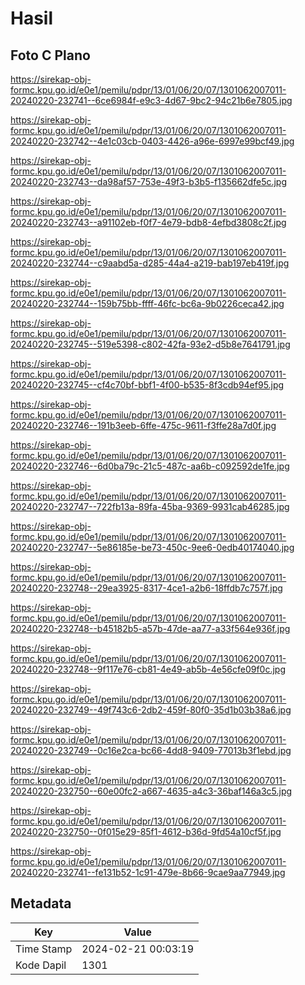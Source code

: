 # Hasil

## Foto C Plano

https://sirekap-obj-formc.kpu.go.id/e0e1/pemilu/pdpr/13/01/06/20/07/1301062007011-20240220-232741--6ce6984f-e9c3-4d67-9bc2-94c21b6e7805.jpg

https://sirekap-obj-formc.kpu.go.id/e0e1/pemilu/pdpr/13/01/06/20/07/1301062007011-20240220-232742--4e1c03cb-0403-4426-a96e-6997e99bcf49.jpg

https://sirekap-obj-formc.kpu.go.id/e0e1/pemilu/pdpr/13/01/06/20/07/1301062007011-20240220-232743--da98af57-753e-49f3-b3b5-f135662dfe5c.jpg

https://sirekap-obj-formc.kpu.go.id/e0e1/pemilu/pdpr/13/01/06/20/07/1301062007011-20240220-232743--a91102eb-f0f7-4e79-bdb8-4efbd3808c2f.jpg

https://sirekap-obj-formc.kpu.go.id/e0e1/pemilu/pdpr/13/01/06/20/07/1301062007011-20240220-232744--c9aabd5a-d285-44a4-a219-bab197eb419f.jpg

https://sirekap-obj-formc.kpu.go.id/e0e1/pemilu/pdpr/13/01/06/20/07/1301062007011-20240220-232744--159b75bb-ffff-46fc-bc6a-9b0226ceca42.jpg

https://sirekap-obj-formc.kpu.go.id/e0e1/pemilu/pdpr/13/01/06/20/07/1301062007011-20240220-232745--519e5398-c802-42fa-93e2-d5b8e7641791.jpg

https://sirekap-obj-formc.kpu.go.id/e0e1/pemilu/pdpr/13/01/06/20/07/1301062007011-20240220-232745--cf4c70bf-bbf1-4f00-b535-8f3cdb94ef95.jpg

https://sirekap-obj-formc.kpu.go.id/e0e1/pemilu/pdpr/13/01/06/20/07/1301062007011-20240220-232746--191b3eeb-6ffe-475c-9611-f3ffe28a7d0f.jpg

https://sirekap-obj-formc.kpu.go.id/e0e1/pemilu/pdpr/13/01/06/20/07/1301062007011-20240220-232746--6d0ba79c-21c5-487c-aa6b-c092592de1fe.jpg

https://sirekap-obj-formc.kpu.go.id/e0e1/pemilu/pdpr/13/01/06/20/07/1301062007011-20240220-232747--722fb13a-89fa-45ba-9369-9931cab46285.jpg

https://sirekap-obj-formc.kpu.go.id/e0e1/pemilu/pdpr/13/01/06/20/07/1301062007011-20240220-232747--5e86185e-be73-450c-9ee6-0edb40174040.jpg

https://sirekap-obj-formc.kpu.go.id/e0e1/pemilu/pdpr/13/01/06/20/07/1301062007011-20240220-232748--29ea3925-8317-4ce1-a2b6-18ffdb7c757f.jpg

https://sirekap-obj-formc.kpu.go.id/e0e1/pemilu/pdpr/13/01/06/20/07/1301062007011-20240220-232748--b45182b5-a57b-47de-aa77-a33f564e936f.jpg

https://sirekap-obj-formc.kpu.go.id/e0e1/pemilu/pdpr/13/01/06/20/07/1301062007011-20240220-232748--9f117e76-cb81-4e49-ab5b-4e56cfe09f0c.jpg

https://sirekap-obj-formc.kpu.go.id/e0e1/pemilu/pdpr/13/01/06/20/07/1301062007011-20240220-232749--49f743c6-2db2-459f-80f0-35d1b03b38a6.jpg

https://sirekap-obj-formc.kpu.go.id/e0e1/pemilu/pdpr/13/01/06/20/07/1301062007011-20240220-232749--0c16e2ca-bc66-4dd8-9409-77013b3f1ebd.jpg

https://sirekap-obj-formc.kpu.go.id/e0e1/pemilu/pdpr/13/01/06/20/07/1301062007011-20240220-232750--60e00fc2-a667-4635-a4c3-36baf146a3c5.jpg

https://sirekap-obj-formc.kpu.go.id/e0e1/pemilu/pdpr/13/01/06/20/07/1301062007011-20240220-232750--0f015e29-85f1-4612-b36d-9fd54a10cf5f.jpg

https://sirekap-obj-formc.kpu.go.id/e0e1/pemilu/pdpr/13/01/06/20/07/1301062007011-20240220-232741--fe131b52-1c91-479e-8b66-9cae9aa77949.jpg


## Metadata

| Key        | Value               |
| ---------- | ------------------- |
| Time Stamp | 2024-02-21 00:03:19 |
| Kode Dapil | 1301                |



